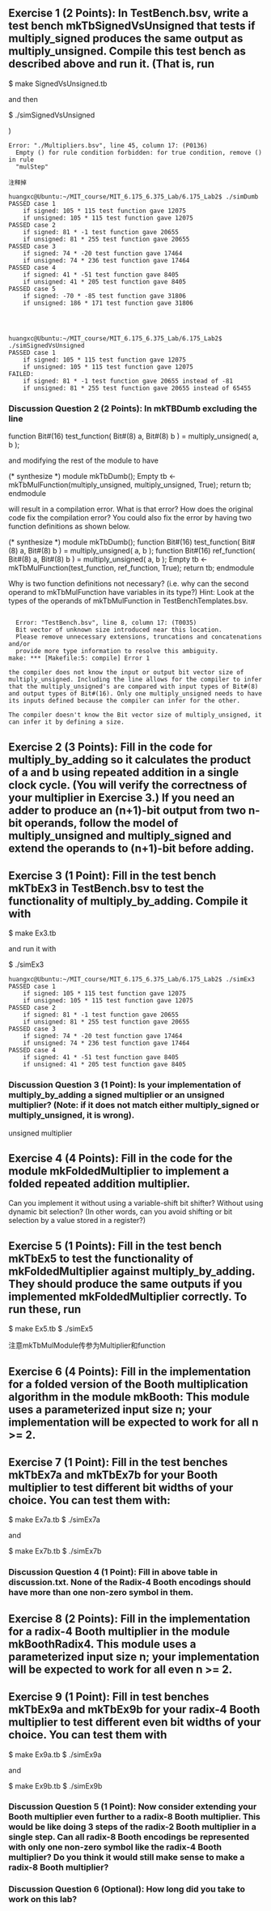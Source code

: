 ## Exercise 1 (2 Points): In TestBench.bsv, write a test bench mkTbSignedVsUnsigned that tests if multiply_signed produces the same output as multiply_unsigned. Compile this test bench as described above and run it. (That is, run

$ make SignedVsUnsigned.tb

and then

$ ./simSignedVsUnsigned

)

``` shell
Error: "./Multipliers.bsv", line 45, column 17: (P0136)
  Empty () for rule condition forbidden: for true condition, remove () in rule
  "mulStep"

注释掉

huangxc@Ubuntu:~/MIT_course/MIT_6.175_6.375_Lab/6.175_Lab2$ ./simDumb
PASSED case 1
    if signed: 105 * 115 test function gave 12075
    if unsigned: 105 * 115 test function gave 12075
PASSED case 2
    if signed: 81 * -1 test function gave 20655
    if unsigned: 81 * 255 test function gave 20655
PASSED case 3
    if signed: 74 * -20 test function gave 17464
    if unsigned: 74 * 236 test function gave 17464
PASSED case 4
    if signed: 41 * -51 test function gave 8405
    if unsigned: 41 * 205 test function gave 8405
PASSED case 5
    if signed: -70 * -85 test function gave 31806
    if unsigned: 186 * 171 test function gave 31806




huangxc@Ubuntu:~/MIT_course/MIT_6.175_6.375_Lab/6.175_Lab2$ ./simSignedVsUnsigned
PASSED case 1
    if signed: 105 * 115 test function gave 12075
    if unsigned: 105 * 115 test function gave 12075
FAILED:
    if signed: 81 * -1 test function gave 20655 instead of -81
    if unsigned: 81 * 255 test function gave 20655 instead of 65455
```

### Discussion Question 2 (2 Points): In mkTBDumb excluding the line

function Bit#(16) test_function( Bit#(8) a, Bit#(8) b ) = multiply_unsigned( a, b );

and modifying the rest of the module to have

(* synthesize *)
module mkTbDumb();
    Empty tb <- mkTbMulFunction(multiply_unsigned, multiply_unsigned, True);
    return tb;
endmodule

will result in a compilation error. What is that error? How does the original code fix the compilation error? You could also fix the error by having two function definitions as shown below.

(* synthesize *)
module mkTbDumb();
    function Bit#(16) test_function( Bit#(8) a, Bit#(8) b ) = multiply_unsigned( a, b );
    function Bit#(16) ref_function( Bit#(8) a, Bit#(8) b ) = multiply_unsigned( a, b );
    Empty tb <- mkTbMulFunction(test_function, ref_function, True);
    return tb;
endmodule

Why is two function definitions not necessary? (i.e. why can the second operand to mkTbMulFunction have variables in its type?) Hint: Look at the types of the operands of mkTbMulFunction in TestBenchTemplates.bsv.

``` shell

  Error: "TestBench.bsv", line 8, column 17: (T0035)
  Bit vector of unknown size introduced near this location.
  Please remove unnecessary extensions, truncations and concatenations and/or
  provide more type information to resolve this ambiguity.
make: *** [Makefile:5: compile] Error 1

the compiler does not know the input or output bit vector size of multiply_unsigned. Including the line allows for the compiler to infer that the multiply_unsigned's are compared with input types of Bit#(8) and output types of Bit#(16). Only one multiply_unsigned needs to have its inputs defined because the compiler can infer for the other.

The compiler doesn't know the Bit vector size of multiply_unsigned, it can infer it by defining a size.

```
## Exercise 2 (3 Points): Fill in the code for multiply_by_adding so it calculates the product of a and b using repeated addition in a single clock cycle. (You will verify the correctness of your multiplier in Exercise 3.) If you need an adder to produce an (n+1)-bit output from two n-bit operands, follow the model of multiply_unsigned and multiply_signed and extend the operands to (n+1)-bit before adding.

## Exercise 3 (1 Point): Fill in the test bench mkTbEx3 in TestBench.bsv to test the functionality of multiply_by_adding. Compile it with

$ make Ex3.tb

and run it with

$ ./simEx3

``` shell
huangxc@Ubuntu:~/MIT_course/MIT_6.175_6.375_Lab/6.175_Lab2$ ./simEx3
PASSED case 1
    if signed: 105 * 115 test function gave 12075
    if unsigned: 105 * 115 test function gave 12075
PASSED case 2
    if signed: 81 * -1 test function gave 20655
    if unsigned: 81 * 255 test function gave 20655
PASSED case 3
    if signed: 74 * -20 test function gave 17464
    if unsigned: 74 * 236 test function gave 17464
PASSED case 4
    if signed: 41 * -51 test function gave 8405
    if unsigned: 41 * 205 test function gave 8405

```

### Discussion Question 3 (1 Point): Is your implementation of multiply_by_adding a signed multiplier or an unsigned multiplier? (Note: if it does not match either multiply_signed or multiply_unsigned, it is wrong).

unsigned multiplier

## Exercise 4 (4 Points): Fill in the code for the module mkFoldedMultiplier to implement a folded repeated addition multiplier.

Can you implement it without using a variable-shift bit shifter? Without using dynamic bit selection? (In other words, can you avoid shifting or bit selection by a value stored in a register?)

## Exercise 5 (1 Points): Fill in the test bench mkTbEx5 to test the functionality of mkFoldedMultiplier against multiply_by_adding. They should produce the same outputs if you implemented mkFoldedMultiplier correctly. To run these, run

$ make Ex5.tb
$ ./simEx5

注意mkTbMulModule传参为Multiplier和function

## Exercise 6 (4 Points): Fill in the implementation for a folded version of the Booth multiplication algorithm in the module mkBooth: This module uses a parameterized input size n; your implementation will be expected to work for all n >= 2.

## Exercise 7 (1 Point): Fill in the test benches mkTbEx7a and mkTbEx7b for your Booth multiplier to test different bit widths of your choice. You can test them with:

$ make Ex7a.tb
$ ./simEx7a

and

$ make Ex7b.tb
$ ./simEx7b

### Discussion Question 4 (1 Point): Fill in above table in discussion.txt. None of the Radix-4 Booth encodings should have more than one non-zero symbol in them.

## Exercise 8 (2 Points): Fill in the implementation for a radix-4 Booth multiplier in the module mkBoothRadix4. This module uses a parameterized input size n; your implementation will be expected to work for all even n >= 2.

## Exercise 9 (1 Point): Fill in test benches mkTbEx9a and mkTbEx9b for your radix-4 Booth multiplier to test different even bit widths of your choice. You can test them with

$ make Ex9a.tb
$ ./simEx9a

and

$ make Ex9b.tb
$ ./simEx9b

### Discussion Question 5 (1 Point): Now consider extending your Booth multiplier even further to a radix-8 Booth multiplier. This would be like doing 3 steps of the radix-2 Booth multiplier in a single step. Can all radix-8 Booth encodings be represented with only one non-zero symbol like the radix-4 Booth multiplier? Do you think it would still make sense to make a radix-8 Booth multiplier?

### Discussion Question 6 (Optional): How long did you take to work on this lab?



